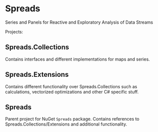 # Spreads

Series and Panels for Reactive and Exploratory Analysis of Data Streams

Projects:

Spreads.Collections
-----------
Contains interfaces and different implementations for maps and series.


Spreads.Extensions
-----------
Contains different functionality over Spreads.Collections such as calculations, vectorized optimizations and other C# specific stuff.


Spreads
-------
Parent project for NuGet `Spreads` package. Contains references 
to Spreads.Collections/Extensions and additional functionality.